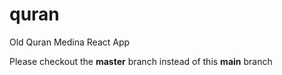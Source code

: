# quran
Old Quran Medina React App

Please checkout the **master** branch instead of this **main** branch
